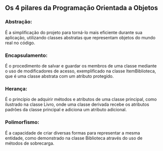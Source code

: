 ## Os 4 pilares da Programação Orientada a Objetos

### Abstração: 
É a simplificação do projeto para torná-lo mais eficiente durante sua aplicação, utilizando classes abstratas que representam objetos do mundo real no código.

### Encapsulamento: 
É o procedimento de salvar e guardar os membros de uma classe mediante o uso de modificadores de acesso, exemplificado na classe ItemBiblioteca, que é uma classe abstrata com um atributo protegido.

### Herança: 
É o princípio de adquirir métodos e atributos de uma classe principal, como ilustrado na classe Livro, onde uma classe derivada recebe os atributos padrões da classe principal e adiciona um atributo adicional.

### Polimorfismo: 
É a capacidade de criar diversas formas para representar a mesma entidade, como demonstrado na classe Biblioteca através do uso de métodos de sobrecarga.